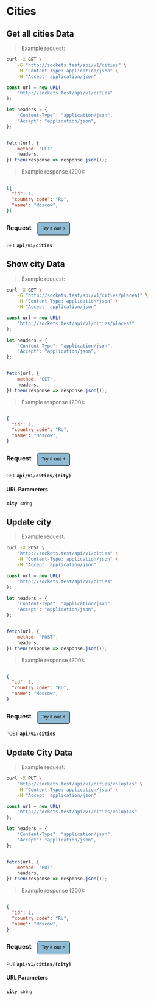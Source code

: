 # Cities


## Get all cities Data




> Example request:

```bash
curl -X GET \
    -G "http://sockets.test/api/v1/cities" \
    -H "Content-Type: application/json" \
    -H "Accept: application/json"
```

```javascript
const url = new URL(
    "http://sockets.test/api/v1/cities"
);

let headers = {
    "Content-Type": "application/json",
    "Accept": "application/json",
};


fetch(url, {
    method: "GET",
    headers,
}).then(response => response.json());
```


> Example response (200):

```json

[{
  "id": 1,
  "country_code": "RU",
  "name": "Moscow",
}]
```
<div id="execution-results-GETapi-v1-cities" hidden>
    <blockquote>Received response<span id="execution-response-status-GETapi-v1-cities"></span>:</blockquote>
    <pre class="json"><code id="execution-response-content-GETapi-v1-cities"></code></pre>
</div>
<div id="execution-error-GETapi-v1-cities" hidden>
    <blockquote>Request failed with error:</blockquote>
    <pre><code id="execution-error-message-GETapi-v1-cities"></code></pre>
</div>
<form id="form-GETapi-v1-cities" data-method="GET" data-path="api/v1/cities" data-authed="0" data-hasfiles="0" data-headers='{"Content-Type":"application\/json","Accept":"application\/json"}' onsubmit="event.preventDefault(); executeTryOut('GETapi-v1-cities', this);">
<h3>
    Request&nbsp;&nbsp;&nbsp;
        <button type="button" style="background-color: #8fbcd4; padding: 5px 10px; border-radius: 5px; border-width: thin;" id="btn-tryout-GETapi-v1-cities" onclick="tryItOut('GETapi-v1-cities');">Try it out ⚡</button>
    <button type="button" style="background-color: #c97a7e; padding: 5px 10px; border-radius: 5px; border-width: thin;" id="btn-canceltryout-GETapi-v1-cities" onclick="cancelTryOut('GETapi-v1-cities');" hidden>Cancel</button>&nbsp;&nbsp;
    <button type="submit" style="background-color: #6ac174; padding: 5px 10px; border-radius: 5px; border-width: thin;" id="btn-executetryout-GETapi-v1-cities" hidden>Send Request 💥</button>
    </h3>
<p>
<small class="badge badge-green">GET</small>
 <b><code>api/v1/cities</code></b>
</p>
</form>


## Show city Data




> Example request:

```bash
curl -X GET \
    -G "http://sockets.test/api/v1/cities/placeat" \
    -H "Content-Type: application/json" \
    -H "Accept: application/json"
```

```javascript
const url = new URL(
    "http://sockets.test/api/v1/cities/placeat"
);

let headers = {
    "Content-Type": "application/json",
    "Accept": "application/json",
};


fetch(url, {
    method: "GET",
    headers,
}).then(response => response.json());
```


> Example response (200):

```json

{
  "id": 1,
  "country_code": "RU",
  "name": "Moscow",
}
```
<div id="execution-results-GETapi-v1-cities--city-" hidden>
    <blockquote>Received response<span id="execution-response-status-GETapi-v1-cities--city-"></span>:</blockquote>
    <pre class="json"><code id="execution-response-content-GETapi-v1-cities--city-"></code></pre>
</div>
<div id="execution-error-GETapi-v1-cities--city-" hidden>
    <blockquote>Request failed with error:</blockquote>
    <pre><code id="execution-error-message-GETapi-v1-cities--city-"></code></pre>
</div>
<form id="form-GETapi-v1-cities--city-" data-method="GET" data-path="api/v1/cities/{city}" data-authed="0" data-hasfiles="0" data-headers='{"Content-Type":"application\/json","Accept":"application\/json"}' onsubmit="event.preventDefault(); executeTryOut('GETapi-v1-cities--city-', this);">
<h3>
    Request&nbsp;&nbsp;&nbsp;
        <button type="button" style="background-color: #8fbcd4; padding: 5px 10px; border-radius: 5px; border-width: thin;" id="btn-tryout-GETapi-v1-cities--city-" onclick="tryItOut('GETapi-v1-cities--city-');">Try it out ⚡</button>
    <button type="button" style="background-color: #c97a7e; padding: 5px 10px; border-radius: 5px; border-width: thin;" id="btn-canceltryout-GETapi-v1-cities--city-" onclick="cancelTryOut('GETapi-v1-cities--city-');" hidden>Cancel</button>&nbsp;&nbsp;
    <button type="submit" style="background-color: #6ac174; padding: 5px 10px; border-radius: 5px; border-width: thin;" id="btn-executetryout-GETapi-v1-cities--city-" hidden>Send Request 💥</button>
    </h3>
<p>
<small class="badge badge-green">GET</small>
 <b><code>api/v1/cities/{city}</code></b>
</p>
<h4 class="fancy-heading-panel"><b>URL Parameters</b></h4>
<p>
<b><code>city</code></b>&nbsp;&nbsp;<small>string</small>  &nbsp;
<input type="text" name="city" data-endpoint="GETapi-v1-cities--city-" data-component="url" required  hidden>
<br>

</p>
</form>


## Update city




> Example request:

```bash
curl -X POST \
    "http://sockets.test/api/v1/cities" \
    -H "Content-Type: application/json" \
    -H "Accept: application/json"
```

```javascript
const url = new URL(
    "http://sockets.test/api/v1/cities"
);

let headers = {
    "Content-Type": "application/json",
    "Accept": "application/json",
};


fetch(url, {
    method: "POST",
    headers,
}).then(response => response.json());
```


> Example response (200):

```json

{
  "id": 1,
  "country_code": "RU",
  "name": "Moscow",
}
```
<div id="execution-results-POSTapi-v1-cities" hidden>
    <blockquote>Received response<span id="execution-response-status-POSTapi-v1-cities"></span>:</blockquote>
    <pre class="json"><code id="execution-response-content-POSTapi-v1-cities"></code></pre>
</div>
<div id="execution-error-POSTapi-v1-cities" hidden>
    <blockquote>Request failed with error:</blockquote>
    <pre><code id="execution-error-message-POSTapi-v1-cities"></code></pre>
</div>
<form id="form-POSTapi-v1-cities" data-method="POST" data-path="api/v1/cities" data-authed="0" data-hasfiles="0" data-headers='{"Content-Type":"application\/json","Accept":"application\/json"}' onsubmit="event.preventDefault(); executeTryOut('POSTapi-v1-cities', this);">
<h3>
    Request&nbsp;&nbsp;&nbsp;
        <button type="button" style="background-color: #8fbcd4; padding: 5px 10px; border-radius: 5px; border-width: thin;" id="btn-tryout-POSTapi-v1-cities" onclick="tryItOut('POSTapi-v1-cities');">Try it out ⚡</button>
    <button type="button" style="background-color: #c97a7e; padding: 5px 10px; border-radius: 5px; border-width: thin;" id="btn-canceltryout-POSTapi-v1-cities" onclick="cancelTryOut('POSTapi-v1-cities');" hidden>Cancel</button>&nbsp;&nbsp;
    <button type="submit" style="background-color: #6ac174; padding: 5px 10px; border-radius: 5px; border-width: thin;" id="btn-executetryout-POSTapi-v1-cities" hidden>Send Request 💥</button>
    </h3>
<p>
<small class="badge badge-black">POST</small>
 <b><code>api/v1/cities</code></b>
</p>
</form>


## Update City Data




> Example request:

```bash
curl -X PUT \
    "http://sockets.test/api/v1/cities/voluptas" \
    -H "Content-Type: application/json" \
    -H "Accept: application/json"
```

```javascript
const url = new URL(
    "http://sockets.test/api/v1/cities/voluptas"
);

let headers = {
    "Content-Type": "application/json",
    "Accept": "application/json",
};


fetch(url, {
    method: "PUT",
    headers,
}).then(response => response.json());
```


> Example response (200):

```json

{
  "id": 1,
  "country_code": "RU",
  "name": "Moscow",
}
```
<div id="execution-results-PUTapi-v1-cities--city-" hidden>
    <blockquote>Received response<span id="execution-response-status-PUTapi-v1-cities--city-"></span>:</blockquote>
    <pre class="json"><code id="execution-response-content-PUTapi-v1-cities--city-"></code></pre>
</div>
<div id="execution-error-PUTapi-v1-cities--city-" hidden>
    <blockquote>Request failed with error:</blockquote>
    <pre><code id="execution-error-message-PUTapi-v1-cities--city-"></code></pre>
</div>
<form id="form-PUTapi-v1-cities--city-" data-method="PUT" data-path="api/v1/cities/{city}" data-authed="0" data-hasfiles="0" data-headers='{"Content-Type":"application\/json","Accept":"application\/json"}' onsubmit="event.preventDefault(); executeTryOut('PUTapi-v1-cities--city-', this);">
<h3>
    Request&nbsp;&nbsp;&nbsp;
        <button type="button" style="background-color: #8fbcd4; padding: 5px 10px; border-radius: 5px; border-width: thin;" id="btn-tryout-PUTapi-v1-cities--city-" onclick="tryItOut('PUTapi-v1-cities--city-');">Try it out ⚡</button>
    <button type="button" style="background-color: #c97a7e; padding: 5px 10px; border-radius: 5px; border-width: thin;" id="btn-canceltryout-PUTapi-v1-cities--city-" onclick="cancelTryOut('PUTapi-v1-cities--city-');" hidden>Cancel</button>&nbsp;&nbsp;
    <button type="submit" style="background-color: #6ac174; padding: 5px 10px; border-radius: 5px; border-width: thin;" id="btn-executetryout-PUTapi-v1-cities--city-" hidden>Send Request 💥</button>
    </h3>
<p>
<small class="badge badge-darkblue">PUT</small>
 <b><code>api/v1/cities/{city}</code></b>
</p>
<h4 class="fancy-heading-panel"><b>URL Parameters</b></h4>
<p>
<b><code>city</code></b>&nbsp;&nbsp;<small>string</small>  &nbsp;
<input type="text" name="city" data-endpoint="PUTapi-v1-cities--city-" data-component="url" required  hidden>
<br>

</p>
</form>



